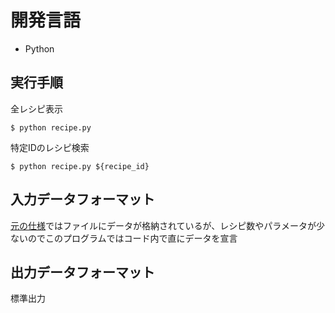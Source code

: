 # 開発言語
* Python

## 実行手順

全レシピ表示

```
$ python recipe.py
```

特定IDのレシピ検索

```
$ python recipe.py ${recipe_id}
```

## 入力データフォーマット

[元の仕様](https://github.com/clear-code/sezemi-2015/blob/master/readable-code/task.md)ではファイルにデータが格納されているが、レシピ数やパラメータが少ないのでこのプログラムではコード内で直にデータを宣言

## 出力データフォーマット

標準出力
